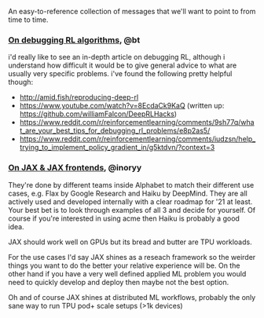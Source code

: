 An easy-to-reference collection of messages that we'll want to point to from time to time. 

### [On debugging RL algorithms](https://discord.com/channels/765294874832273419/765294874832273422/771326797571948564), @bt

i'd really like to see an in-depth article on debugging RL, although i understand how difficult it would be to give general advice to what are usually very specific problems. i've found the following pretty helpful though: 
- http://amid.fish/reproducing-deep-rl
- https://www.youtube.com/watch?v=8EcdaCk9KaQ (written up: https://github.com/williamFalcon/DeepRLHacks)
- https://www.reddit.com/r/reinforcementlearning/comments/9sh77q/what_are_your_best_tips_for_debugging_rl_problems/e8p2as5/
- https://www.reddit.com/r/reinforcementlearning/comments/iudzsn/help_trying_to_implement_policy_gradient_in/g5ktdvn/?context=3

### [On JAX & JAX frontends](https://discord.com/channels/765294874832273419/765939632327229440/771864560931962921), @inoryy
They're done by different teams inside Alphabet to match their different use cases, e.g. Flax by Google Research and Haiku by DeepMind. They are all actively used and developed internally with a clear roadmap for '21 at least. Your best bet is to look through examples of all 3 and decide for yourself. Of course if you're interested in using acme then Haiku is probably a good idea.

JAX should work well on GPUs but its bread and butter are TPU workloads.

For the use cases I'd say JAX shines as a reseach framework so the weirder things you want to do the better your relative experience will be. On the other hand if you have a very well defined applied ML problem you would need to quickly develop and deploy then maybe not the best option.

Oh and of course JAX shines at distributed ML workflows, probably the only sane way to run TPU pod+ scale setups (>1k devices)
